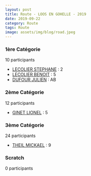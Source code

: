 ```yaml
---
layout: post
title: Route - LOOS EN GOHELLE - 2019
date: 2019-09-22
category: Route
tags: Route
image: assets/img/blog/road.jpeg
---
```


### 1ère Catégorie
10 participants
- [LECOLIER STEPHANE](https://teamspecializedlille.cc/coureurs/lecolierstephane) : 2
- [LECOLIER BENOIT](https://teamspecializedlille.cc/coureurs/lecolierbenoit) : 5
- [DUFOUR JULIEN](https://teamspecializedlille.cc/coureurs/dufourjulien) : AB

### 2ème Catégorie
12 participants
- [GINET LIONEL](https://teamspecializedlille.cc/coureurs/ginetlionel) : 5

### 3ème Catégorie
24 participants
- [THEIL MICKAEL](https://teamspecializedlille.cc/coureurs/theilmickael) : 9

### Scratch
0 participants
